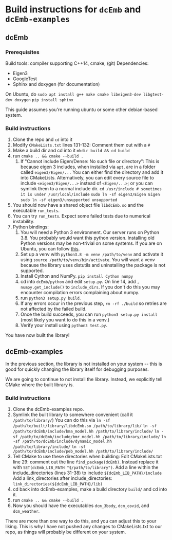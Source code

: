 # Build instructions for `dcEmb` and `dcEmb-examples`

## dcEmb
### Prerequisites
Build tools: compiler supporting C++14, cmake, (git)
Dependencies: 
- Eigen3
- GoogleTest 
- Sphinx and doxygen (for documentation)

On Ubuntu, do
`sudo apt install g++ make cmake libeigen3-dev libgtest-dev doxygen`
`pip install sphinx`

This guide assumes you're running ubuntu or some other debian-based system.

### Build instructions
1. Clone the repo and `cd` into it
2. Modify `CMakeLists.txt` lines 131-132: Comment them out with a `#`
3. Make a build dir and cd into it `mkdir build && cd build`
4. run `cmake .. && cmake --build .`
   1. If "Cannot include Eigen/Dense: No such file or directory":
        This is because eigen 3 includes, when installed via `apt`, are in a folder called `eigen3/Eigen/...`
        You can either find the directory and add it into CMakeLists. Alternatively, you can edit every source file to include `<eigen3/Eigen/...>` instead of `<Eigen/...>`; or you can symlink them to a normal include dir. 
        `cd /usr/include # sometimes it is under /usr/local/include`
        `sudo ln -sf eigen3/Eigen Eigen`
        `sudo ln -sf eigen3/unsupported unsupported`
5. You should now have a shared object file `libdcEmb.so` and the executable `run_tests`.
6. You can try `run_tests`. Expect some failed tests due to numerical instability.
7. Python bindings:
   1. You will need a Python 3 environment. Our server runs on Python 3.8. You probably would want this python version. Installing old Python versions may be non-trivial on some systems. If you are on Ubuntu, you can follow [this](https://askubuntu.com/questions/682869/how-do-i-install-a-different-python-version-using-apt-get).
   2. Set up a venv with `python3.8 -m venv /path/to/venv` and activate it using `source /path/to/venv/bin/activate`. You will want a venv because the library uses distutils and uninstalling the package is not supported.
   3. Install Cython and NumPy. `pip install Cython numpy` 
   4. cd into `dcEmb/python` and edit `setup.py`. On line 14, add `, numpy.get_include()` to `include_dirs`. If you don't do this you may encounter compilation errors complaining about numpy.
   5. run `python3 setup.py build`.
   6. If any errors occur in the previous step, `rm -rf ./build` so retries are not affected by the failed build.
   7. Once the build succeeds, you can run `python3 setup.py install` (most likely you want to do this in a venv.)
   8. Verify your install using `python3 test.py`.

You have now built the library!

## dcEmb-examples
In the previous section, the library is not installed on your system -- this is good for quickly changing the library itself for debugging purposes.

We are going to continue to not install the library. Instead, we explicitly tell CMake where the built library is.

### Build instructions
1. Clone the dcEmb-examples repo.
2. Symlink the built library to somewhere convenient (call it `/path/to/library/`)
    You can do this via
    `ln -sf /path/to/built/library/libdcEmb.so /path/to/library/lib/`
    `ln -sf /path/to/dcEmb/include/bma_model.hh /path/to/library/include/`
    `ln -sf /path/to/dcEmb/include/bmr_model.hh /path/to/library/include/`
    `ln -sf /path/to/dcEmb/include/dynamic_model.hh /path/to/library/include/`
    `ln -sf /path/to/dcEmb/include/peb_model.hh /path/to/library/include/`
3. Tell CMake to use these directories when building:
   Edit CMakeLists.txt line 29: comment out the line `find_package(dcEmb)`. Instead replace it with `SET(dcEmb_LIB_PATH "$/path/to/library")`.
   Add a line within the include_directories (lines 31-38) to include `${dcEmb_LIB_PATH}/include`
   Add a link_directories after include_directories: `link_directories(${dcEmb_LIB_PATH}/lib)`
4. cd back into dcEmb-examples, make a build directory `build/` and cd into it.
5. run `cmake .. && cmake --build .`
6. Now you should have the executables `dcm_3body`, `dcm_covid`, and `dcm_weather`.

There are more than one way to do this, and you can adjust this to your liking.
This is why I have not pushed any changes to CMakeLists.txt to our repo, as things will probably be different on your system. 
